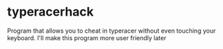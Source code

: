 # typeracerhack
Program that allows you to cheat in typeracer without even touching your keyboard. I'll make this program more user friendly later
